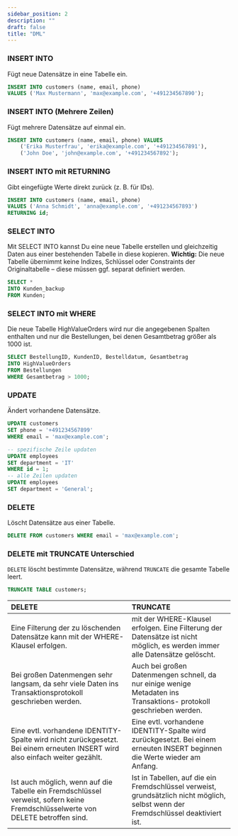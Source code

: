 ```yaml
---
sidebar_position: 2
description: ""
draft: false
title: "DML"
---
```

### INSERT INTO
Fügt neue Datensätze in eine Tabelle ein.
```sql
INSERT INTO customers (name, email, phone)
VALUES ('Max Mustermann', 'max@example.com', '+491234567890');
```

### INSERT INTO (Mehrere Zeilen)
Fügt mehrere Datensätze auf einmal ein.
```sql
INSERT INTO customers (name, email, phone) VALUES
    ('Erika Musterfrau', 'erika@example.com', '+491234567891'),
    ('John Doe', 'john@example.com', '+491234567892');
```

### INSERT INTO mit RETURNING
Gibt eingefügte Werte direkt zurück (z. B. für IDs).
```sql
INSERT INTO customers (name, email, phone)
VALUES ('Anna Schmidt', 'anna@example.com', '+491234567893')
RETURNING id;
```
### SELECT INTO
Mit SELECT INTO kannst Du eine neue Tabelle erstellen und gleichzeitig Daten aus einer bestehenden Tabelle in diese kopieren.
**Wichtig:** Die neue Tabelle übernimmt keine Indizes, Schlüssel oder Constraints der Originaltabelle – diese müssen ggf. separat definiert werden.
```sql
SELECT *
INTO Kunden_backup
FROM Kunden;
```

### SELECT INTO mit WHERE
Die neue Tabelle HighValueOrders wird nur die angegebenen Spalten enthalten und nur die Bestellungen, 
bei denen Gesamtbetrag größer als 1000 ist.
```sql
SELECT BestellungID, KundenID, Bestelldatum, Gesamtbetrag
INTO HighValueOrders
FROM Bestellungen
WHERE Gesamtbetrag > 1000;
```

### UPDATE
Ändert vorhandene Datensätze.
```sql
UPDATE customers
SET phone = '+491234567899'
WHERE email = 'max@example.com';

-- spezifische Zeile updaten
UPDATE employees 
SET department = 'IT' 
WHERE id = 1;
-- alle Zeilen updaten
UPDATE employees 
SET department = 'General';
```

### DELETE
Löscht Datensätze aus einer Tabelle.
```sql
DELETE FROM customers WHERE email = 'max@example.com';
```

### DELETE mit TRUNCATE Unterschied
`DELETE` löscht bestimmte Datensätze, während `TRUNCATE` die gesamte Tabelle leert.
```sql
TRUNCATE TABLE customers;
```


| DELETE                                                                                                                          | TRUNCATE                                                                                                                           |
| :------------------------------------------------------------------------------------------------------------------------------ | :--------------------------------------------------------------------------------------------------------------------------------- |
| Eine Filterung der zu löschenden Datensätze kann mit der WHERE-Klausel erfolgen.                                                | mit der WHERE-Klausel erfolgen. Eine Filterung der Datensätze ist nicht möglich, es werden immer alle Datensätze gelöscht.         |
| Bei großen Datenmengen sehr langsam, da sehr viele Daten ins Transaktionsprotokoll geschrieben werden.                          | Auch bei großen Datenmengen schnell, da nur einige wenige Metadaten ins Transaktions- protokoll geschrieben werden.                |
| Eine evtl. vorhandene IDENTITY-Spalte wird nicht zurückgesetzt. Bei einem erneuten INSERT wird also einfach weiter gezählt.     | Eine evtl. vorhandene IDENTITY-Spalte wird zurückgesetzt. Bei einem erneuten INSERT beginnen die Werte wieder am Anfang.           |
| Ist auch möglich, wenn auf die Tabelle ein Fremdschlüssel verweist, sofern keine Fremdschlüsselwerte von DELETE betroffen sind. | Ist in Tabellen, auf die ein Fremdschlüssel verweist, grundsätzlich nicht möglich, selbst wenn der Fremdschlüssel deaktiviert ist. |


